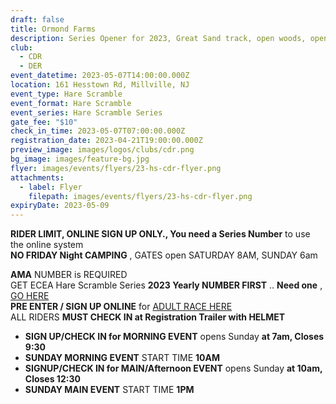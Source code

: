 ```yaml
---
draft: false
title: Ormond Farms
description: Series Opener for 2023, Great Sand track, open woods, open field camping.
club:
  - CDR
  - DER
event_datetime: 2023-05-07T14:00:00.000Z
location: 161 Hesstown Rd, Millville, NJ
event_type: Hare Scramble
event_format: Hare Scramble
event_series: Hare Scramble Series
gate_fee: "$10"
check_in_time: 2023-05-07T07:00:00.000Z
registration_date: 2023-04-21T19:00:00.000Z
preview_image: images/logos/clubs/cdr.png
bg_image: images/feature-bg.jpg
flyer: images/events/flyers/23-hs-cdr-flyer.png
attachments:
  - label: Flyer
    filepath: images/events/flyers/23-hs-cdr-flyer.png
expiryDate: 2023-05-09
---
```

**RIDER LIMIT, ONLINE SIGN UP ONLY., You need a Series Number** to use the online system\
**NO FRIDAY Night CAMPING** , GATES open SATURDAY 8AM, SUNDAY 6am

**AMA** NUMBER is REQUIRED\
GET ECEA Hare Scramble Series **2023 Yearly NUMBER FIRST** ..  **Need one** ,  [GO HERE](https://www.moto-tally.com/ECEA/ECEA/SeriesRegistration.aspx)\
**PRE ENTER / SIGN UP ONLINE** for [ADULT RACE HERE](https://www.moto-tally.com/ECEA/ECEA/PreEntry.aspx)\
ALL RIDERS **MUST CHECK IN at Registration Trailer with HELMET**

* **SIGN UP/CHECK IN for MORNING EVENT** opens Sunday **at 7am, Closes 9:30**
* **SUNDAY MORNING EVENT** START TIME **10AM**
* **SIGNUP/CHECK IN for MAIN/Afternoon EVENT** opens Sunday **at 10am, Closes 12:30**
* **SUNDAY MAIN EVENT** START TIME **1PM**
